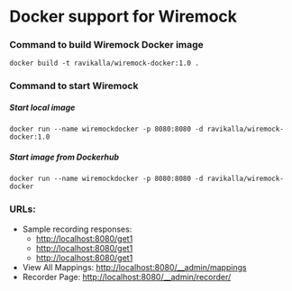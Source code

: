 # Docker support for Wiremock

### Command to build Wiremock Docker image
`docker build -t ravikalla/wiremock-docker:1.0 .`

### Command to start Wiremock

##### Start local image
`docker run --name wiremockdocker -p 8080:8080 -d ravikalla/wiremock-docker:1.0`

##### Start image from Dockerhub
`docker run --name wiremockdocker -p 8080:8080 -d ravikalla/wiremock-docker`

### URLs:
 * Sample recording responses:
   * [http://localhost:8080/get1](http://localhost:8080/get1)
   * [http://localhost:8080/get1](http://localhost:8080/get2)
   * [http://localhost:8080/get1](http://localhost:8080/get3)
 * View All Mappings: [http://localhost:8080/__admin/mappings](http://localhost:8080/__admin/mappings)
 * Recorder Page: [http://localhost:8080/__admin/recorder/](http://localhost:8080/__admin/recorder/)
   